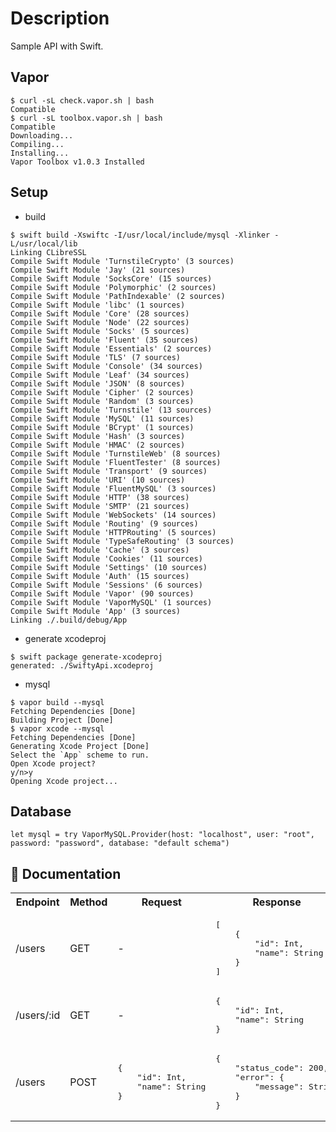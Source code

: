 # Description
Sample API with Swift.

## Vapor
```
$ curl -sL check.vapor.sh | bash
Compatible
$ curl -sL toolbox.vapor.sh | bash
Compatible
Downloading...
Compiling...
Installing...
Vapor Toolbox v1.0.3 Installed
```

## Setup

- build
```
$ swift build -Xswiftc -I/usr/local/include/mysql -Xlinker -L/usr/local/lib
Linking CLibreSSL
Compile Swift Module 'TurnstileCrypto' (3 sources)
Compile Swift Module 'Jay' (21 sources)
Compile Swift Module 'SocksCore' (15 sources)
Compile Swift Module 'Polymorphic' (2 sources)
Compile Swift Module 'PathIndexable' (2 sources)
Compile Swift Module 'libc' (1 sources)
Compile Swift Module 'Core' (28 sources)
Compile Swift Module 'Node' (22 sources)
Compile Swift Module 'Socks' (5 sources)
Compile Swift Module 'Fluent' (35 sources)
Compile Swift Module 'Essentials' (2 sources)
Compile Swift Module 'TLS' (7 sources)
Compile Swift Module 'Console' (34 sources)
Compile Swift Module 'Leaf' (34 sources)
Compile Swift Module 'JSON' (8 sources)
Compile Swift Module 'Cipher' (2 sources)
Compile Swift Module 'Random' (3 sources)
Compile Swift Module 'Turnstile' (13 sources)
Compile Swift Module 'MySQL' (11 sources)
Compile Swift Module 'BCrypt' (1 sources)
Compile Swift Module 'Hash' (3 sources)
Compile Swift Module 'HMAC' (2 sources)
Compile Swift Module 'TurnstileWeb' (8 sources)
Compile Swift Module 'FluentTester' (8 sources)
Compile Swift Module 'Transport' (9 sources)
Compile Swift Module 'URI' (10 sources)
Compile Swift Module 'FluentMySQL' (3 sources)
Compile Swift Module 'HTTP' (38 sources)
Compile Swift Module 'SMTP' (21 sources)
Compile Swift Module 'WebSockets' (14 sources)
Compile Swift Module 'Routing' (9 sources)
Compile Swift Module 'HTTPRouting' (5 sources)
Compile Swift Module 'TypeSafeRouting' (3 sources)
Compile Swift Module 'Cache' (3 sources)
Compile Swift Module 'Cookies' (11 sources)
Compile Swift Module 'Settings' (10 sources)
Compile Swift Module 'Auth' (15 sources)
Compile Swift Module 'Sessions' (6 sources)
Compile Swift Module 'Vapor' (90 sources)
Compile Swift Module 'VaporMySQL' (1 sources)
Compile Swift Module 'App' (3 sources)
Linking ./.build/debug/App
```

- generate xcodeproj
```
$ swift package generate-xcodeproj
generated: ./SwiftyApi.xcodeproj
```
 
- mysql
```
$ vapor build --mysql
Fetching Dependencies [Done]
Building Project [Done]
$ vapor xcode --mysql
Fetching Dependencies [Done]
Generating Xcode Project [Done]
Select the `App` scheme to run.
Open Xcode project?
y/n>y
Opening Xcode project...
```

## Database
```[main.swift]
let mysql = try VaporMySQL.Provider(host: "localhost", user: "root", password: "password", database: "default schema")
```

## 📖 Documentation

<table>
<tr><th>Endpoint</th><th>Method</th><th>Request</th><th>Response</th></tr>
<tr>
<td>
/users
</td>
<td>
GET
</td>
<td>
-
</td>
<td>
<pre lang="json">
[
    {
        "id": Int,
        "name": String
    }
]
</pre>
</td>
</tr>
<tr>
<td>
/users/:id
</td>
<td>
GET
</td>
<td>
-
</td>
<td>
<pre lang="json">
{
    "id": Int,
    "name": String
}
</pre>
</td>
</tr>
<tr>
<td>
/users
</td>
<td>
POST
</td>
<td>
<pre lang="json">
{
    "id": Int,
    "name": String
}
</pre>
</td>
<td>
<pre lang="json">
{
    "status_code": 200,
    "error": {
        "message": String
    }
}
</pre>
</td>
</tr>
</table>
